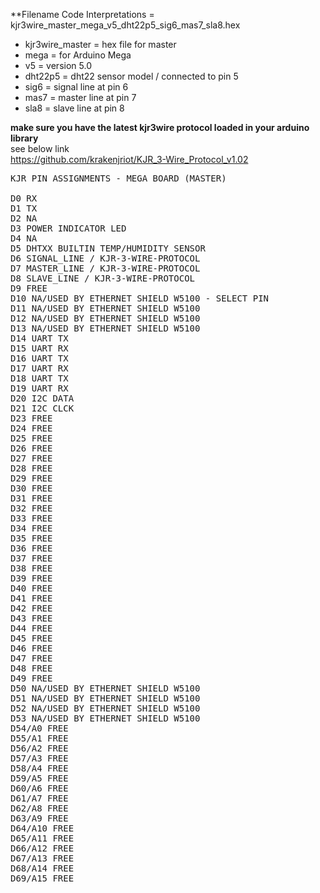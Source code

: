 **Filename Code Interpretations = kjr3wire_master_mega_v5_dht22p5_sig6_mas7_sla8.hex

- kjr3wire_master = hex file for master
- mega = for Arduino Mega
- v5 = version 5.0
- dht22p5 = dht22 sensor model / connected to pin 5
- sig6 = signal line at pin 6
- mas7 = master line at pin 7
- sla8 = slave line at pin 8



**make sure you have the latest kjr3wire protocol loaded in your arduino library**
</br>
see below link
</br>
https://github.com/krakenjriot/KJR_3-Wire_Protocol_v1.02


<pre>
KJR PIN ASSIGNMENTS - MEGA BOARD (MASTER)

D0 RX
D1 TX
D2 NA
D3 POWER INDICATOR LED
D4 NA
D5 DHTXX BUILTIN TEMP/HUMIDITY SENSOR
D6 SIGNAL_LINE / KJR-3-WIRE-PROTOCOL
D7 MASTER_LINE / KJR-3-WIRE-PROTOCOL
D8 SLAVE_LINE / KJR-3-WIRE-PROTOCOL
D9 FREE
D10 NA/USED BY ETHERNET SHIELD W5100 - SELECT PIN
D11 NA/USED BY ETHERNET SHIELD W5100
D12 NA/USED BY ETHERNET SHIELD W5100
D13 NA/USED BY ETHERNET SHIELD W5100
D14 UART TX
D15 UART RX
D16 UART TX
D17 UART RX
D18 UART TX
D19 UART RX
D20 I2C DATA
D21 I2C CLCK
D23 FREE
D24 FREE
D25 FREE
D26 FREE
D27 FREE
D28 FREE
D29 FREE
D30 FREE
D31 FREE
D32 FREE
D33 FREE
D34 FREE
D35 FREE
D36 FREE
D37 FREE
D38 FREE
D39 FREE
D40 FREE
D41 FREE
D42 FREE
D43 FREE
D44 FREE
D45 FREE
D46 FREE
D47 FREE
D48 FREE
D49 FREE
D50 NA/USED BY ETHERNET SHIELD W5100
D51 NA/USED BY ETHERNET SHIELD W5100
D52 NA/USED BY ETHERNET SHIELD W5100
D53 NA/USED BY ETHERNET SHIELD W5100
D54/A0 FREE
D55/A1 FREE
D56/A2 FREE
D57/A3 FREE
D58/A4 FREE
D59/A5 FREE
D60/A6 FREE
D61/A7 FREE
D62/A8 FREE
D63/A9 FREE
D64/A10 FREE
D65/A11 FREE
D66/A12 FREE
D67/A13 FREE
D68/A14 FREE
D69/A15 FREE
</pre>
